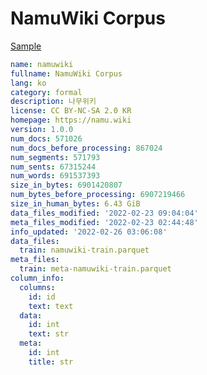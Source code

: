 # NamuWiki Corpus
 
[Sample](../sample/namuwiki.txt)
 
<!-- MARKDOWN-AUTO-DOCS:START (CODE:src=../../../ekorpkit/resources/corpora/namuwiki.yaml) -->
<!-- The below code snippet is automatically added from ../../../ekorpkit/resources/corpora/namuwiki.yaml -->
```yaml
name: namuwiki
fullname: NamuWiki Corpus
lang: ko
category: formal
description: 나무위키
license: CC BY-NC-SA 2.0 KR
homepage: https://namu.wiki
version: 1.0.0
num_docs: 571026
num_docs_before_processing: 867024
num_segments: 571793
num_sents: 67315244
num_words: 691537393
size_in_bytes: 6901420807
num_bytes_before_processing: 6907219466
size_in_human_bytes: 6.43 GiB
data_files_modified: '2022-02-23 09:04:04'
meta_files_modified: '2022-02-23 02:44:48'
info_updated: '2022-02-26 03:06:08'
data_files:
  train: namuwiki-train.parquet
meta_files:
  train: meta-namuwiki-train.parquet
column_info:
  columns:
    id: id
    text: text
  data:
    id: int
    text: str
  meta:
    id: int
    title: str
```
<!-- MARKDOWN-AUTO-DOCS:END -->
